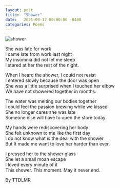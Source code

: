 ```yaml
---
layout: post
title:  "Shower"
date:   2021-09-17 00:00:00 -0400
categories: Poems
---
```


![shower](https://media3.giphy.com/media/zxteTZPStM9oY/giphy.gif?cid=ecf05e47r7kdgxr2ea60frf2y7wrj2nr5yf5twt3b765ct3t&rid=giphy.gif&ct=g)<br>

She was late for work <br>
I came late from work last night <br>
My insomnia did not let me sleep <br>
I stared at her the rest of the night. <br>

When I heard the shower, I could not resist <br>
I entered slowly because the door was open <br>
She was a little surprised when I touched her elbow <br>
We have not showered together in months. <br>

The water was melting our bodies together <br>
I could feel the passion brewing while we kissed <br>
She no longer cares she was late <br>
Someone else will have to open the store today. <br>

My hands were rediscovering her body <br>
She felt unknown to me like the first day <br>
I do not know what is the deal with the shower <br>
But It made me want to love her harder than ever. <br>

I pressed her to the shower glass <br>
She let a small moan escape  <br>
I loved every minute of it <br>
This shower. This moment. May it never end. <br>

By TTDLMR




